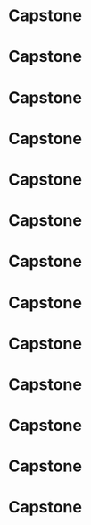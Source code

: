 # Capstone
# Capstone
# Capstone
# Capstone
# Capstone
# Capstone
# Capstone
# Capstone
# Capstone
# Capstone
# Capstone
# Capstone
# Capstone
